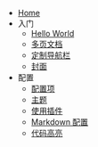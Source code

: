 - [Home](/ ':ignore')
- 入门
  - [Hello World](java/helloworld.md)
  - [多页文档](java/next.md)
  - [定制导航栏](zh-cn/custom-navbar.md)
  - [封面](zh-cn/cover.md)
- 配置
  - [配置项](zh-cn/configuration.md)
  - [主题](zh-cn/themes.md)
  - [使用插件](zh-cn/plugins.md)
  - [Markdown 配置](zh-cn/markdown.md)
  - [代码高亮](zh-cn/language-highlight.md)